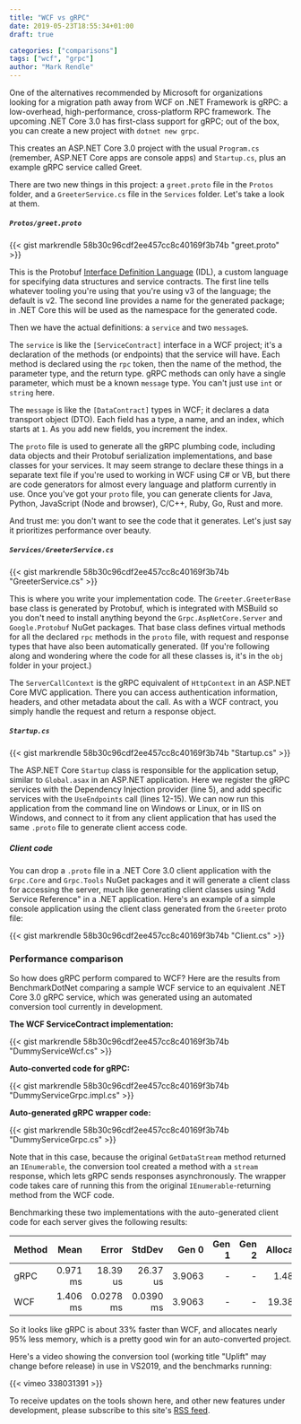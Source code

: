 ```yaml
---
title: "WCF vs gRPC"
date: 2019-05-23T18:55:34+01:00
draft: true

categories: ["comparisons"]
tags: ["wcf", "grpc"]
author: "Mark Rendle"
---
```


One of the alternatives recommended by Microsoft for organizations looking for a migration path away from WCF
on .NET Framework is gRPC: a low-overhead, high-performance, cross-platform RPC framework. The upcoming .NET Core 3.0
has first-class support for gRPC; out of the box, you can create a new project with `dotnet new grpc`.

This creates an ASP.NET Core 3.0 project with the usual `Program.cs` (remember, ASP.NET Core apps are console apps)
and `Startup.cs`, plus an example gRPC service called Greet.

There are two new things in this project: a `greet.proto` file in the `Protos` folder, and a `GreeterService.cs` file
in the `Services` folder. Let's take a look at them.


##### `Protos/greet.proto`

{{< gist markrendle 58b30c96cdf2ee457cc8c40169f3b74b "greet.proto" >}}

This is the Protobuf [Interface Definition Language](https://developers.google.com/protocol-buffers/docs/proto3) (IDL),
a custom language for specifying data structures and service contracts. The first line tells whatever tooling you're
using that you're using v3 of the language; the default is v2. The second line provides a name for the generated package;
in .NET Core this will be used as the namespace for the generated code.

Then we have the actual definitions: a `service` and two `message`s.

The `service` is like the `[ServiceContract]` interface in a WCF project; it's a declaration of the methods (or endpoints) that the
service will have. Each method is declared using the `rpc` token, then the name of the method, the parameter type, and the return type.
gRPC methods can only have a single parameter, which must be a known `message` type. You can't just use `int` or `string` here.

The `message` is like the `[DataContract]` types in WCF; it declares a data transport object (DTO). Each field has a type, a name,
and an index, which starts at `1`. As you add new fields, you increment the index.

The `proto` file is used to generate all the gRPC plumbing code, including data objects and their Protobuf serialization
implementations, and base classes for your services. It may seem strange to declare these things in a separate text file if
you're used to working in WCF using C# or VB, but there are code generators for almost every language and platform currently
in use. Once you've got your `proto` file, you can generate clients for Java, Python, JavaScript (Node and browser), C/C++, Ruby,
Go, Rust and more.

And trust me: you don't want to see the code that it generates. Let's just say it prioritizes performance over beauty.

##### `Services/GreeterService.cs`

{{< gist markrendle 58b30c96cdf2ee457cc8c40169f3b74b "GreeterService.cs" >}}

This is where you write your implementation code. The `Greeter.GreeterBase` base class is generated by Protobuf, which is
integrated with MSBuild so you don't need to install anything beyond the `Grpc.AspNetCore.Server` and `Google.Protobuf`
NuGet packages. That base class defines virtual methods for all the declared `rpc` methods in the `proto` file, with request
and response types that have also been automatically generated. (If you're following along and wondering where the code for
all these classes is, it's in the `obj` folder in your project.)

The `ServerCallContext` is the gRPC equivalent of `HttpContext` in an ASP.NET Core MVC application. There you can access
authentication information, headers, and other metadata about the call. As with a WCF contract, you simply handle the request
and return a response object.

##### `Startup.cs`

{{< gist markrendle 58b30c96cdf2ee457cc8c40169f3b74b "Startup.cs" >}}

The ASP.NET Core `Startup` class is responsible for the application setup, similar to `Global.asax` in an ASP.NET application.
Here we register the gRPC services with the Dependency Injection provider (line 5), and add specific services with the
`UseEndpoints` call (lines 12-15). We can now run this application from the command line on Windows or Linux, or in IIS
on Windows, and connect to it from any client application that has used the same `.proto` file to generate client access
code.

##### Client code

You can drop a `.proto` file in a .NET Core 3.0 client application with the `Grpc.Core` and `Grpc.Tools` NuGet packages
and it will generate a client class for accessing the server, much like generating client classes using "Add Service Reference"
in a .NET application. Here's an example of a simple console application using the client class generated from the `Greeter`
proto file:

{{< gist markrendle 58b30c96cdf2ee457cc8c40169f3b74b "Client.cs" >}}

### Performance comparison

So how does gRPC perform compared to WCF? Here are the results from BenchmarkDotNet comparing a sample WCF service to an
equivalent .NET Core 3.0 gRPC service, which was generated using an automated conversion tool currently in development.

**The WCF ServiceContract implementation:**

{{< gist markrendle 58b30c96cdf2ee457cc8c40169f3b74b "DummyServiceWcf.cs" >}}

**Auto-converted code for gRPC:**

{{< gist markrendle 58b30c96cdf2ee457cc8c40169f3b74b "DummyServiceGrpc.impl.cs" >}}

**Auto-generated gRPC wrapper code:**

{{< gist markrendle 58b30c96cdf2ee457cc8c40169f3b74b "DummyServiceGrpc.cs" >}}

Note that in this case, because the original `GetDataStream` method returned an `IEnumerable`, the conversion tool
created a method with a `stream` response, which lets gRPC sends responses asynchronously. The wrapper code takes care
of running this from the original `IEnumerable`-returning method from the WCF code.

Benchmarking these two implementations with the auto-generated client code for each server gives the following results:

| Method |     Mean |     Error |    StdDev |  Gen 0 | Gen 1 | Gen 2 | Allocated |
|------- |---------:|----------:|----------:|-------:|------:|------:|----------:|
|   gRPC | 0.971 ms |  18.39 us |  26.37 us | 3.9063 |     - |     - |   1.48 KB |
|    WCF | 1.406 ms | 0.0278 ms | 0.0390 ms | 3.9063 |     - |     - |  19.38 KB |

So it looks like gRPC is about 33% faster than WCF, and allocates nearly 95% less memory, which is a pretty good win
for an auto-converted project.

Here's a video showing the conversion tool (working title "Uplift" may change before release) in use in VS2019, and the
benchmarks running:

{{< vimeo 338031391 >}}

To receive updates on the tools shown here, and other new features under development,
please subscribe to this site's [RSS feed](https://unwcf.com/index.xml).
